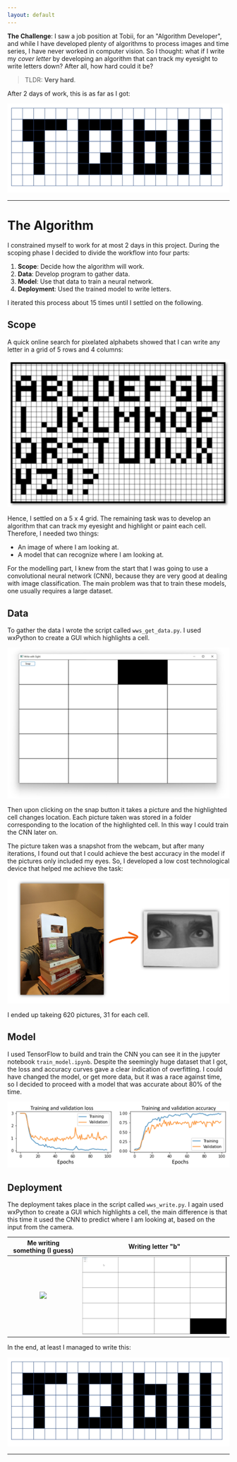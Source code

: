 ```yaml
---
layout: default
---
```


**The Challenge**: 
I saw a job position at Tobii, for an "Algorithm Developer", and while I have developed plenty of algorithms to process images and time series, I have never worked in computer vision. So I thought: what if I write my _cover letter_ by developing an algorithm that can track my eyesight to write letters down? After all, how hard could it be?

> TLDR: **Very hard**.

After 2 days of work, this is as far as I got:

![tobii_pp](/assets/tobii_pp.jpg)


* * *

# The Algorithm
I constrained myself to work for at most 2 days in this project. During the scoping phase I decided to divide the workflow into four parts:
1. **Scope**: Decide how the algorithm will work.
2. **Data**: Develop program to gather data.
3. **Model**: Use that data to train a neural network.
4. **Deployment**: Used the trained model to write letters. 

I iterated this process about 15 times until I settled on the following. 

## Scope
A quick online search for pixelated alphabets showed that I can write any letter in a grid of 5 rows and 4 columns:

![abc_pix](/assets/abc_pix.jpg)

Hence, I settled on a 5 x 4 grid.
The remaining task was to develop an algorithm that can track my eyesight and highlight or paint each cell. Therefore, I needed two things:
* An image of where I am looking at.
* A model that can recognize where I am looking at.

For the modelling part, I knew from the start that I was going to use a convolutional neural network (CNN), because they are very good at dealing with image classification. The main problem was that to train these models, one usually requires a large dataset. 

## Data
To gather the data I wrote the script called `wws_get_data.py`. 
I used wxPython to create a GUI which highlights a cell. 

![wws_get_data](/assets/wws_get_data.jpg)

Then upon clicking on the snap button it takes a picture and the highlighted cell changes location. 
Each picture taken was stored in a folder corresponding to the location of the highlighted cell.
In this way I could train the CNN later on. 

The picture taken was a snapshot from the webcam, but after many iterations, I found out that I could achieve the best accuracy in the model if the pictures only included my eyes. So, I developed a low cost technological device that helped me achieve the task:

![me_data](/assets/me_data.jpg)

I ended up takeing 620 pictures, 31 for each cell. 

## Model
I used TensorFlow to build and train the CNN you can see it in the jupyter notebook `train_model.ipynb`. Despite the seemingly huge dataset that I got, the loss and accuracy curves gave a clear indication of overfitting. I could have changed the model, or get more data, but it was a race against time, so I decided to proceed with a model that was accurate about 80% of the time. 

![curves](/assets/curves.jpg)

## Deployment 
The deployment takes place in the script called `wws_write.py`.
I again used wxPython to create a GUI which highlights a cell, the main difference is that this time it used the CNN to predict where I am looking at, based on the input from the camera. 

Me writing something (I guess) |  Writing letter "b"
:-------------------------:|:-------------------------:
![](/assets/vid_me.gif)  |  ![](/assets/vid_b.gif)


In the end, at least I managed to write this:

![tobii_pp](/assets/tobii_pp.jpg)

* * *